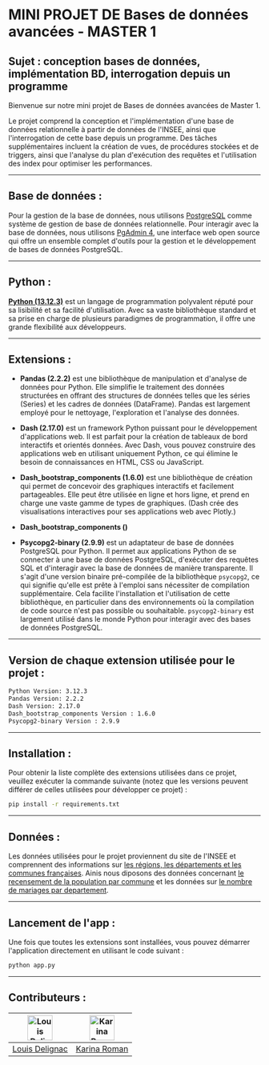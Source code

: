# MINI PROJET DE Bases de données avancées - MASTER 1

## Sujet : conception bases de données, implémentation BD, interrogation depuis un programme

Bienvenue sur notre mini projet de Bases de données avancées de Master 1. 

Le projet comprend la conception et l'implémentation d'une base de données relationnelle à partir de données de l'INSEE, ainsi que l'interrogation de cette base depuis un programme. Des tâches supplémentaires incluent la création de vues, de procédures stockées et de triggers, ainsi que l'analyse du plan d'exécution des requêtes et l'utilisation des index pour optimiser les performances.

___

## Base de données :

Pour la gestion de la base de données, nous utilisons [PostgreSQL](https://www.postgresql.org) comme système de gestion de base de données relationnelle. Pour interagir avec la base de données, nous utilisons [PgAdmin 4](https://www.pgadmin.org), une interface web open source qui offre un ensemble complet d'outils pour la gestion et le développement de bases de données PostgreSQL.

___

## Python : 

[__Python (13.12.3)__](https://www.python.org) est un langage de programmation polyvalent réputé pour sa lisibilité et sa facilité d'utilisation. Avec sa vaste bibliothèque standard et sa prise en charge de plusieurs paradigmes de programmation, il offre une grande flexibilité aux développeurs.

___

## Extensions : 

- __Pandas (2.2.2)__ est une bibliothèque de manipulation et d'analyse de données pour Python. Elle simplifie le traitement des données structurées en offrant des structures de données telles que les séries (Series) et les cadres de données (DataFrame). Pandas est largement employé pour le nettoyage, l'exploration et l'analyse des données.

- __Dash (2.17.0)__ est un framework Python puissant pour le développement d'applications web. Il est parfait pour la création de tableaux de bord interactifs et orientés données. Avec Dash, vous pouvez construire des applications web en utilisant uniquement Python, ce qui élimine le besoin de connaissances en HTML, CSS ou JavaScript.

- __Dash_bootstrap_components (1.6.0)__ est une bibliothèque de création qui permet de concevoir des graphiques interactifs et facilement partageables. Elle peut être utilisée en ligne et hors ligne, et prend en charge une vaste gamme de types de graphiques. (Dash crée des visualisations interactives pour ses applications web avec Plotly.)

- __Dash_bootstrap_components ()__

- __Psycopg2-binary (2.9.9)__ est un adaptateur de base de données PostgreSQL pour Python. Il permet aux applications Python de se connecter à une base de données PostgreSQL, d'exécuter des requêtes SQL et d'interagir avec la base de données de manière transparente. Il s'agit d'une version binaire pré-compilée de la bibliothèque `psycopg2`, ce qui signifie qu'elle est prête à l'emploi sans nécessiter de compilation supplémentaire. Cela facilite l'installation et l'utilisation de cette bibliothèque, en particulier dans des environnements où la compilation de code source n'est pas possible ou souhaitable. `psycopg2-binary` est largement utilisé dans le monde Python pour interagir avec des bases de données PostgreSQL.

___

## Version de chaque extension utilisée pour le projet : 
```bash
Python Version: 3.12.3
Pandas Version: 2.2.2
Dash Version: 2.17.0
Dash_bootstrap_components Version : 1.6.0
Psycopg2-binary Version : 2.9.9
```

___

## Installation : 

Pour obtenir la liste complète des extensions utilisées dans ce projet, veuillez exécuter la commande suivante (notez que les versions peuvent différer de celles utilisées pour développer ce projet) :

```bash 
pip install -r requirements.txt
```

___

## Données : 

Les données utilisées pour le projet proviennent du site de l'INSEE et comprennent des informations sur [les régions, les départements et les communes françaises](https://www.insee.fr/fr/information/6800675). Ainis nous diposons des données concernant [le recensement de la population par commune](https://www.insee.fr/fr/statistiques/7632565) et les données sur [le nombre de mariages par departement](https://www.insee.fr/fr/statistiques/6790710).

___

## Lancement de l'app : 

Une fois que toutes les extensions sont installées, vous pouvez démarrer l'application directement en utilisant le code suivant :

```bash 
python app.py
```
___

## Contributeurs  : 

| [<img src="https://avatars.githubusercontent.com/u/102798850?v=4" width="50" height="50" alt="Louis Delignac"/>](https://github.com/LouisDelignac) | [<img src="https://avatars.githubusercontent.com/u/102798439?v=4" width="50" height="50" alt="Karina Roman"/>](https://github.com/k-roman5) |
| :------------------------------------------------------------------------------------------------------------------------------------------------: | :-----------------------------------------------------------------------------------------------------------------------------------------: |
|                                                 [Louis Delignac](https://github.com/LouisDelignac)                                                 |                                                 [Karina Roman](https://github.com/k-roman5)                                                 |
